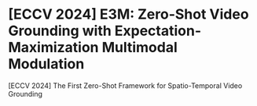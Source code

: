 # [ECCV 2024] E3M: Zero-Shot Video Grounding with Expectation-Maximization Multimodal Modulation
[ECCV 2024] The First Zero-Shot Framework for Spatio-Temporal Video Grounding

